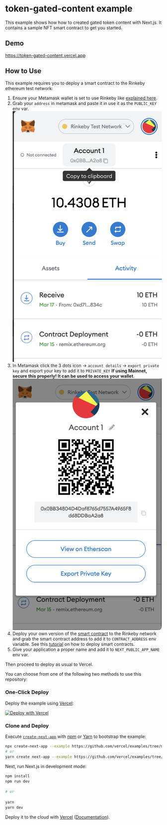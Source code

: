 # token-gated-content example

This example shows how how to created gated token content with Next.js. It contains a sample NFT smart contract to get you started.

## Demo

https://token-gated-content.vercel.app

## How to Use

This example requires you to deploy a smart contract to the Rinkeby ethereum test network:

1. Ensure your Metamask wallet is set to use Rinkeby like [explained here](https://gist.github.com/tschubotz/8047d13a2d2ac8b2a9faa3a74970c7ef).
2. Grab your `address` in metamask and paste it in use it as the `PUBLIC_KEY` env var.![Metamask address](./address.png)
3. In Metamask click the 3 dots icon -> `account details` -> `export private key` and export your key to add it to `PRIVATE_KEY` **If using Mainnet, secure this properly! It can be used to access your wallet**.
   ![Metamask private key](./private.png)
4. Deploy your own version of the [smart contract](./contract/vercel.sol) to the Rinkeby network and grab the smart contract address to add it to `CONTRACT_ADDRESS` env variable. See this [tutorial](https://medium.com/quick-programming/how-to-deploy-a-smart-contract-using-remix-9e270b253249) on how to deploy smart contracts.
5. Give your application a proper name and add it to `NEXT_PUBLIC_APP_NAME` env var.

Then proceed to deploy as usual to Vercel.

You can choose from one of the following two methods to use this repository:

### One-Click Deploy

Deploy the example using [Vercel](https://vercel.com?utm_source=github&utm_medium=readme&utm_campaign=next-example):

[![Deploy with Vercel](https://vercel.com/button)](https://vercel.com/new/git/external?repository-url=https://github.com/vercel/examples/tree/main/solutions/token-gated-content&project-name=token-gated-content&repository-name=token-gated-content)

### Clone and Deploy

Execute [`create-next-app`](https://github.com/vercel/next.js/tree/canary/packages/create-next-app) with [npm](https://docs.npmjs.com/cli/init) or [Yarn](https://yarnpkg.com/lang/en/docs/cli/create/) to bootstrap the example:

```bash
npx create-next-app --example https://github.com/vercel/examples/tree/main/solutions/token-gated-content
# or
yarn create next-app --example https://github.com/vercel/examples/tree/main/solutions/token-gated-content
```

Next, run Next.js in development mode:

```bash
npm install
npm run dev

# or

yarn
yarn dev
```

Deploy it to the cloud with [Vercel](https://vercel.com/new?utm_source=github&utm_medium=readme&utm_campaign=edge-middleware-eap) ([Documentation](https://nextjs.org/docs/deployment)).
